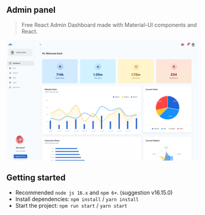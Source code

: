 ## Admin panel

> Free React Admin Dashboard made with Material-UI components and React.

![preview](public/assets/preview.jpg)

## Getting started

- Recommended `node js 16.x` and `npm 6+`. (suggestion v16.15.0)
- Install dependencies: `npm install` / `yarn install`
- Start the project: `npm run start` / `yarn start`
